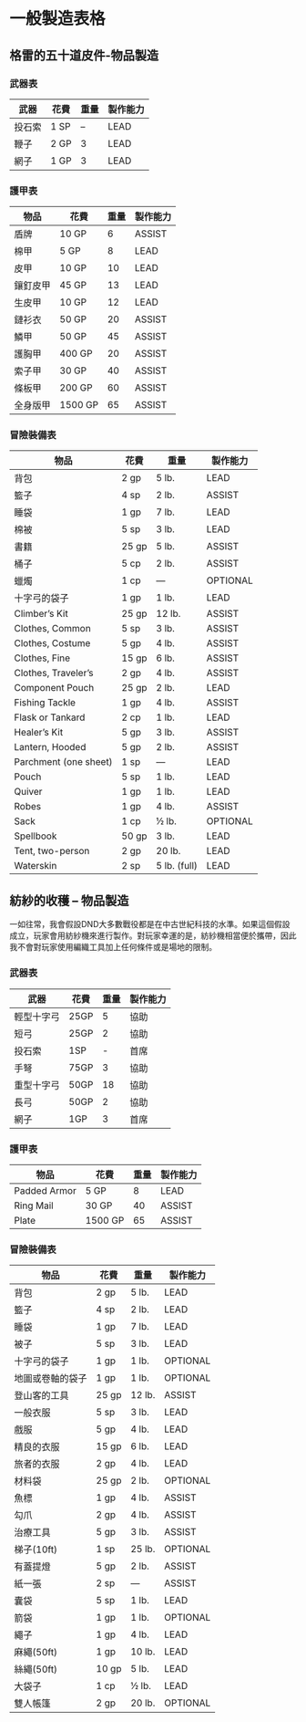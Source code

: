 # 一般製造表格
## 格雷的五十道皮件-物品製造

### 武器表
| 武器 | 花費 | 重量| 製作能力|
| -------- | -------- | -------- |-------|
投石索 |	1 SP 	|– 	|LEAD|
鞭子|	2 GP |	3 	|LEAD|
網子 	|1 GP |	3 |	LEAD|
### 護甲表
|物品 |花費 |	重量	|製作能力|
| -------- | -------- | -------- |-------|
盾牌 |	10 GP |	6 	|ASSIST|
棉甲 |	5 GP |	8 |	LEAD|
皮甲 |	10 GP |	10 |	LEAD|
鑲釘皮甲  |	45 GP| 	13| 	LEAD|
生皮甲 |	10 GP 	|12 |	LEAD|
鏈衫衣 	|50 GP |	20 |	ASSIST|
鱗甲 |	50 GP |	45 |	ASSIST|
護胸甲 	|400 GP |	20 |	ASSIST|
索子甲 |	30 GP |	40 |	ASSIST|
條板甲 |	200 GP |	60 |	ASSIST|
全身版甲 |	1500 GP |	65 	|ASSIST|
### 冒險裝備表
|物品 |花費 |	重量	|製作能力|
| -------- | -------- | -------- |-------|
背包	|2 gp |	5 lb. |	LEAD|
籃子 |	4 sp |	2 lb. 	|ASSIST|
睡袋 |	1 gp |	7 lb. |	LEAD|
棉被 |	5 sp |	3 lb. |	LEAD|
書籍 |	25 gp |	5 lb.| 	ASSIST|
桶子 	|5 cp 	|2 lb. |	ASSIST|
蠟燭 |	1 cp |	— |	OPTIONAL|
十字弓的袋子 |	1 gp |	1 lb. |	LEAD|
Climber’s Kit 	|25 gp |	12 lb. |	ASSIST|
Clothes, Common |	5 sp |	3 lb. |	ASSIST|
Clothes, Costume |	5 gp |	4 lb. |	ASSIST|
Clothes, Fine |	15 gp |	6 lb.| 	ASSIST|
Clothes, Traveler’s |	2 gp |	4 lb. |	ASSIST|
Component Pouch |	25 gp| 	2 lb. |	LEAD|
Fishing Tackle |	1 gp |	4 lb. |	ASSIST|
Flask or Tankard |	2 cp |	1 lb. |	LEAD|
Healer’s Kit |	5 gp |	3 lb. |	ASSIST|
Lantern, Hooded |	5 gp |	2 lb. |	ASSIST|
Parchment (one sheet) 	|1 sp |	— 	|LEAD|
Pouch |	5 sp 	|1 lb.| 	LEAD|
Quiver |	1 gp |	1 lb.| 	LEAD|
Robes |	1 gp 	|4 lb.| 	ASSIST|
Sack 	|1 cp |	½ lb. |	OPTIONAL|
Spellbook |	50 gp |	3 lb. |	LEAD|
Tent, two-person |	2 gp |	20 lb. |	LEAD|
Waterskin |	2 sp |	5 lb. (full) |	LEAD|



## 紡紗的收穫 – 物品製造

一如往常，我會假設DND大多數戰役都是在中古世紀科技的水準。如果這個假設成立，玩家會用紡紗機來進行製作。對玩家幸運的是，紡紗機相當便於攜帶，因此我不會對玩家使用編織工具加上任何條件或是場地的限制。

### 武器表
| 武器 | 花費 | 重量| 製作能力|
| -------- | -------- | -------- |-------|
| 輕型十字弓| 25GP    | 5     |協助     |
| 短弓     | 25GP     | 2     |協助    |
| 投石索     | 1SP     | -     |首席   | 
| 手弩    | 75GP     | 3     |協助    | 
| 重型十字弓     | 50GP     | 18     |協助     | 
| 長弓 | 50GP     | 2     |協助    | 
|   網子  | 1GP     | 3     |首席     | 

### 護甲表
|物品 |花費 |	重量	|製作能力|
| -------- | -------- | -------- |-------|
|Padded Armor |	5 GP |	8 |	LEAD|
|Ring Mail |	30 GP |	40 	|ASSIST|
|Plate |	1500 GP 	|65 |	ASSIST|

### 冒險裝備表
|物品 |花費 |	重量	|製作能力|
| -------- | -------- | -------- |-------|
|背包 |	2 gp |	5 lb.| 	LEAD|
|籃子 	|4 sp |	2 lb. |	LEAD|
|睡袋|	1 gp |	7 lb. |	LEAD|
|被子 	|5 sp |	3 lb. |	LEAD|
|十字弓的袋子 	|1 gp 	|1 lb. 	|OPTIONAL|
|地圖或卷軸的袋子 |	1 gp |	1 lb. |	OPTIONAL|
|登山客的工具 |	25 gp |	12 lb. |	ASSIST|
|一般衣服 |	5 sp |	3 lb. |	LEAD|
|戲服 |	5 gp |	4 lb. |	LEAD|
|精良的衣服|	15 gp |	6 lb. |	LEAD|
|旅者的衣服| 	2 gp |	4 lb. |	LEAD|
|材料袋 |	25 gp |	2 lb. |	OPTIONAL|
|魚標	|1 gp |	4 lb. |	ASSIST|
|勾爪	|2 gp |	4 lb. |	ASSIST|
|治療工具 |	5 gp |	3 lb. |	ASSIST|
|梯子(10ft)| 	1 sp |	25 lb. |	OPTIONAL|
|有蓋提燈 |	5 gp |	2 lb. |	ASSIST|
|紙一張| 	2 sp |	—| 	ASSIST|
|囊袋 |	5 sp |	1 lb. |	LEAD|
|箭袋 |	1 gp |	1 lb. |	OPTIONAL|
|繩子 	|1 gp |	4 lb.| 	LEAD|
|麻繩(50ft)| 	1 gp |	10 lb.| 	LEAD|
|絲繩(50ft) |	10 gp |	5 lb.| 	LEAD|
|大袋子| 	1 cp |	½ lb.| 	LEAD|
|雙人帳篷| 	2 gp| 	20 lb.| 	OPTIONAL|
